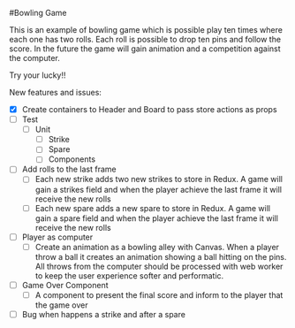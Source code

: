 #Bowling Game

This is an example of bowling game which is possible play ten times where each one has two rolls.
Each roll is possible to drop ten pins and follow the score.
In the future the game will gain animation and a competition against the computer.

Try your lucky!!

New features and issues:

- [X] Create containers to Header and Board to pass store actions as props
- [ ] Test
  - [ ] Unit
    - [ ] Strike
    - [ ] Spare
    - [ ] Components
- [ ] Add rolls to the last frame
  - [ ] Each new strike adds two new strikes to store in Redux. A game will gain a strikes field and when the player achieve the last frame it will receive the new rolls
  - [ ] Each new spare adds a new spare to store in Redux. A game will gain a spare field and when the player achieve the last frame it will receive the new rolls
- [ ] Player as computer
  - [ ] Create an animation as a bowling alley with Canvas. When a player throw a ball it creates an animation showing a ball hitting on the pins. All throws from the computer should be processed with web worker to keep the user experience softer and performatic.
- [ ] Game Over Component
  - [ ] A component to present the final score and inform to the player that the game over
- [ ] Bug when happens a strike and after a spare
